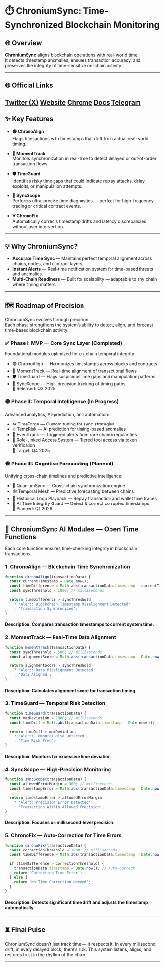 
# ⏱️ ChroniumSync: Time-Synchronized Blockchain Monitoring

## 🌐 Overview

**ChroniumSync** aligns blockchain operations with real-world time.  
It detects timestamp anomalies, ensures transaction accuracy, and preserves the integrity of time-sensitive on-chain activity

---

## 🌐 Official Links
[Twitter (X)](https://x.com/ChroniumSync)
[Website](https://www.chroniumsync.com/)
[Chrome](https://chromewebstore.google.com/detail/chroniumsync/omchomfoamekfbdlldcjnnapamakegfa)
[Docs](https://chroniumsync.gitbook.io/chroniumsync/)
[Telegram](https://t.me/chroniumsync)
---
## ✨ Key Features

- **🟢 ChronoAlign**  
  Flags transactions with timestamps that drift from actual real-world timing.

- **🧭 MomentTrack**  
  Monitors synchronization in real-time to detect delayed or out-of-order transaction flows.

- **🛡 TimeGuard**  
  Identifies risky time gaps that could indicate replay attacks, delay exploits, or manipulation attempts.

- **🔭 SyncScope**  
  Performs ultra-precise time diagnostics — perfect for high-frequency trading or critical contract events.

- **💗 ChronoFix**  
  Automatically corrects timestamp drifts and latency discrepancies without user intervention.

---

## 💡 Why ChroniumSync?

- **Accurate Time Sync** — Maintains perfect temporal alignment across chains, nodes, and contract layers.  
- **Instant Alerts** — Real-time notification system for time-based threats and anomalies.  
- **Multi-Chain Readiness** — Built for scalability — adaptable to any chain where timing matters.

---

## 🗺 Roadmap of Precision

ChroniumSync evolves through precision.  
Each phase strengthens the system’s ability to detect, align, and forecast time-based blockchain activity.

### ✅ Phase I: MVP — Core Sync Layer (Completed)
Foundational modules optimized for on-chain temporal integrity:
- 🟢 ChronoAlign — Harmonizes timestamps across blocks and contracts
- 🧭 MomentTrack — Real-time alignment of transactional flows
- 🛡 TimeGuard — Flags suspicious time gaps and manipulation patterns
- 🔭 SyncScope — High-precision tracking of timing paths  
  📅 Released: Q3 2025

### 🟣 Phase II: Temporal Intelligence (In Progress)
Advanced analytics, AI-prediction, and automation:
- ⚙️ TimeForge — Custom tuning for sync strategies
- 🔥 TempRisk — AI prediction for timing-based anomalies
- 🎯 EventTrack — Triggered alerts from rare chain irregularities
- 🧾 Role-Linked Access System — Tiered tool access via token verification  
  📅 Target: Q4 2025

### 🟢 Phase III: Cognitive Forecasting (Planned)
Unifying cross-chain timelines and predictive intelligence:
- 🚀 QuantumSync — Cross-chain synchronization engine
- 🕸 Temporal Mesh — Predictive forecasting between chains
- 🔁 Historical Loop Playback — Replay transaction and wallet time traces
- 🔐 AI Time Integrity Guard — Detect & correct corrupted timestamps  
  📅 Planned: Q1 2026

---

## 🧠 ChroniumSync AI Modules — Open Time Functions

Each core function ensures time-checking integrity in blockchain transactions.

### 1. ChronoAlign — Blockchain Time Synchronization

```js
function chronoAlign(transactionData) {
  const currentTimestamp = Date.now();
  const timeDifference = Math.abs(transactionData.timestamp - currentTimestamp);
  const syncThreshold = 1000; // milliseconds

  return timeDifference > syncThreshold
    ? 'Alert: Blockchain Timestamp Misalignment Detected'
    : 'Transaction Synchronized';
}
```
#### Description: Compares transaction timestamps to current system time.

### 2. MomentTrack — Real-Time Data Alignment

```js
function momentTrack(transactionData) {
  const syncThreshold = 500; // milliseconds
  const alignmentScore = Math.abs(transactionData.timestamp - Date.now()) / transactionData.timestamp;

  return alignmentScore > syncThreshold
    ? 'Alert: Data Misalignment Detected'
    : 'Data Aligned';
}
```
#### Description: Calculates alignment score for transaction timing.

### 3. TimeGuard — Temporal Risk Detection

```js
function timeGuard(transactionData) {
  const maxDeviation = 2000; // milliseconds
  const timeDiff = Math.abs(transactionData.timestamp - Date.now());

  return timeDiff > maxDeviation
    ? 'Alert: Temporal Risk Detected'
    : 'Time Risk Free';
}
```
#### Description: Monitors for excessive time deviation.

### 4. SyncScope — High-Precision Monitoring

```js
function syncScope(transactionData) {
  const allowedErrorMargin = 300; // milliseconds
  const timestampError = Math.abs(transactionData.timestamp - Date.now());

  return timestampError > allowedErrorMargin
    ? 'Alert: Precision Error Detected'
    : 'Transaction Within Allowed Precision';
}
```
#### Description: Focuses on millisecond-level precision.

### 5. ChronoFix — Auto-Correction for Time Errors

```js
function chronoFix(transactionData) {
  const correctionThreshold = 1000; // milliseconds
  const timeDifference = Math.abs(transactionData.timestamp - Date.now());

  if (timeDifference > correctionThreshold) {
    transactionData.timestamp = Date.now(); // Auto-correct
    return 'Correcting Time Error';
  } else {
    return 'No Time Correction Needed';
  }
}
```
#### Description: Detects significant time drift and adjusts the timestamp automatically.

---
## ⏳ Final Pulse
ChroniumSync doesn’t just track time — it respects it.
In every millisecond drift, in every delayed block, there’s risk.
This system listens, aligns, and restores trust in the rhythm of the chain.

---
